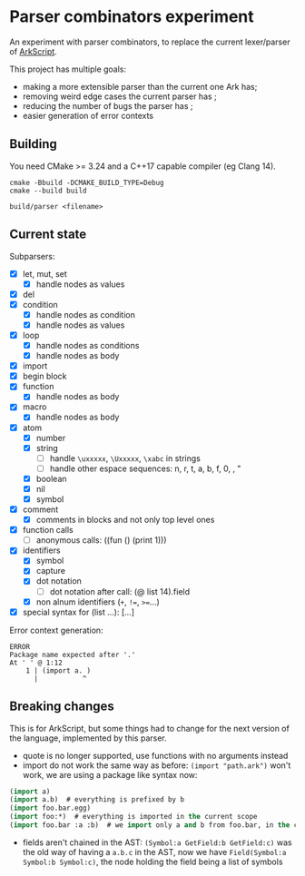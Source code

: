 # Parser combinators experiment

An experiment with parser combinators, to replace the current lexer/parser of [ArkScript](https://github.com/ArkScript-lang/Ark).

This project has multiple goals:
- making a more extensible parser than the current one Ark has;
- removing weird edge cases the current parser has ;
- reducing the number of bugs the parser has ;
- easier generation of error contexts

## Building

You need CMake >= 3.24 and a C++17 capable compiler (eg Clang 14).

```shell
cmake -Bbuild -DCMAKE_BUILD_TYPE=Debug
cmake --build build

build/parser <filename>
```

## Current state

Subparsers:
- [x] let, mut, set
  - [x] handle nodes as values
- [x] del
- [x] condition
  - [x] handle nodes as condition
  - [x] handle nodes as values
- [x] loop
  - [x] handle nodes as conditions
  - [x] handle nodes as body
- [x] import
- [x] begin block
- [x] function
  - [x] handle nodes as body
- [x] macro
  - [x] handle nodes as body
- [x] atom
  - [x] number
  - [x] string
    - [ ] handle `\uxxxxx`, `\Uxxxxx`, `\xabc` in strings
    - [ ] handle other espace sequences: n, r, t, a, b, f, 0, \, "
  - [x] boolean
  - [x] nil
  - [x] symbol
- [x] comment
  - [x] comments in blocks and not only top level ones
- [x] function calls
  - [ ] anonymous calls: ((fun () (print 1)))
- [x] identifiers
  - [x] symbol
  - [x] capture
  - [x] dot notation
    - [ ] dot notation after call: (@ list 14).field
  - [x] non alnum identifiers (`+`, `!=`, `>=`...)
- [x] special syntax for (list ...): [...]

Error context generation:
```
ERROR
Package name expected after '.'
At ' ' @ 1:12
    1 | (import a. )
      |           ^
```

## Breaking changes

This is for ArkScript, but some things had to change for the next version of the language, implemented by this parser.

- quote is no longer supported, use functions with no arguments instead
- import do not work the same way as before: `(import "path.ark")` won't work, we are using a package like syntax now:
```lisp
(import a)
(import a.b)  # everything is prefixed by b
(import foo.bar.egg)
(import foo:*)  # everything is imported in the current scope
(import foo.bar :a :b)  # we import only a and b from foo.bar, in the current scope
```
- fields aren't chained in the AST: `(Symbol:a GetField:b GetField:c)` was the old way of having a `a.b.c` in the AST, now we have `Field(Symbol:a Symbol:b Symbol:c)`, the node holding the field being a list of symbols
